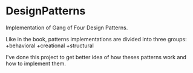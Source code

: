 # DesignPatterns
Implementation of Gang of Four Design Patterns.

Like in the book, patterns implementations are divided into three groups:
+behavioral
+creational
+structural

I've done this project to get better idea of how theses patterns work and how to implement them.
